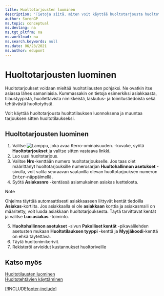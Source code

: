 ```yaml
---
title: Huoltotarjousten luominen
description: 'Tietoja siitä, miten voit käyttää huoltotarjousta huoltotilauksen luonnoksena ja muuntaa tarjouksen sitten huoltotilaukseksi.'
author: SorenGP
ms.topic: conceptual
ms.devlang: na
ms.tgt_pltfrm: na
ms.workload: na
ms.search.keywords: null
ms.date: 06/23/2021
ms.author: edupont
---
```

# <a name="create-service-quotes" />Huoltotarjousten luominen
Huoltotarjoukset voidaan mieltää huoltotilausten pohjaksi. Ne ovatkin itse asiassa lähes samanlaisia. Kummassakin on tietoja esimerkiksi asiakkaasta, tilaustyypistä, huollettavista nimikkeistä, laskutus- ja toimitustiedoista sekä tehtävästä huoltotyöstä.
 
Voit käyttää huoltotarjousta huoltotilauksen luonnoksena ja muuntaa tarjouksen sitten huoltotilaukseksi.  
  
## <a name="to-create-a-service-quote" />Huoltotarjousten luominen
1. Valitse ![Lamppu, joka avaa Kerro-ominaisuuden.](media/ui-search/search_small.png "Kerro, mitä haluat tehdä") -kuvake, syötä **Huoltotarjoukset** ja valitse sitten vastaava linkki.  
2. Luo uusi huoltotarjous.  
3. Valitse **Nro**-kenttään numero huoltotarjoukselle. Jos taas olet määrittänyt huoltotarjouksille numerosarjan **Huoltohallinnon asetukset** -sivulla, voit valita seuraavan saatavilla olevan huoltotarjouksen numeron <kbd>Enter</kbd>-näppäimellä.  
4. Syötä **Asiakasnro** -kentässä  asiamukainen asiakas luettelosta.  

  > [!Note]  
  >  Ohjelma täyttää automaattisesti asiakkaaseen liittyvät kentät tiedoilla **Asiakas**-kortilta. Jos asiakkaalla ei ole **asiakkaan** korttia ja asiakasmalli on määritetty, voit luoda asiakkaan huoltotarjouksesta. Täytä tarvittavat kentät ja valitse **Luo asiakas** -toiminto.  
  
5. **Huoltohallinnon asetukset** -sivun **Pakolliset kentät** -pikavälilehden asetusten mukaan **Huoltotilauksen tyyppi** -kenttä ja **Myyjäkoodi**-kenttä on ehkä täytettävä.  
6. Täytä huoltonimikerivit.  
7. Rekisteröi arvioidut kustannukset huoltoriveille  
  
## <a name="see-also" />Katso myös
[Huoltotilausten luominen](service-how-to-create-service-orders.md)  
[Huoltotehtävien käyttäminen](service-how-to-work-on-service-tasks.md)  

 

[!INCLUDE[footer-include](includes/footer-banner.md)]
